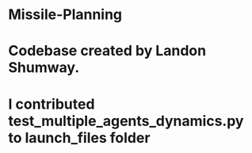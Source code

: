 # Missile-Planning
# Codebase created by Landon Shumway.
# I contributed test_multiple_agents_dynamics.py to launch_files folder
